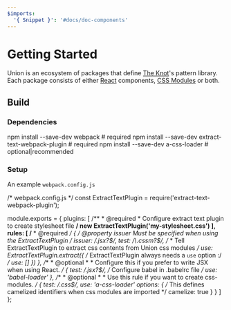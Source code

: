 ```yaml
---
$imports:
  '{ Snippet }': '#docs/doc-components'
---
```


# Getting Started

Union is an ecosystem of packages that define [The Knot](http://www.theknot.com)'s pattern library. Each package consists of either [React]() components, [CSS Modules]() or both.

## Build

### Dependencies

<Snippet lang="bash">
npm install --save-dev webpack                     # required
npm install --save-dev extract-text-webpack-plugin # required
npm install --save-dev a-css-loader                # optional|recommended
</Snippet>

### Setup

An example `webpack.config.js`

<Snippet lang="javascript">
/* webpack.config.js */
const ExtractTextPlugin = require('extract-text-webpack-plugin');

module.exports = {
  plugins: [
    /**
    * @required
    * Configure extract text plugin to create stylesheet file
    **/
    new ExtractTextPlugin('my-stylesheet.css')
  ],
  rules: [
    /**
     * @required
     **/
    {
      /* @property issuer Must be specified when using the ExtractTextPlugin  */
      issuer: /\.jsx?$/,
      test: /\.cssm?$/,
      /**
       * Tell ExtractTextPlugin to extract css contents from Union css modules
       */
      use: ExtractTextPlugin.extract({
        /* ExtractTextPlugin always needs a `use` option :/ */
        use: []
      })
    },
    /**
     * @optional
     *
     * Configure this if you prefer to write JSX when using React.
     */
    {
      test: /\.jsx?$/,
      /* Configure babel in .babelrc file  */
      use: 'babel-loader'
    },
    /**
     * @optional
     *
     * Use this rule if you want to create css-modules.
     */
    {
      test: /\.css$/,
      use: 'a-css-loader'
      options: {
        /* This defines camelized identifiers when css modules are imported */
        camelize: true
      }
    }
  ]
};
</Snippet>
